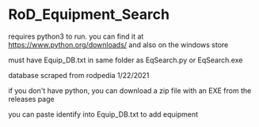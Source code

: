 # RoD_Equipment_Search

requires python3 to run. you can find it at https://www.python.org/downloads/ and also on the windows store


must have Equip_DB.txt in same folder as EqSearch.py or EqSearch.exe

database scraped from rodpedia 1/22/2021

if you don't have python, you can download a zip file with an EXE from the releases page

you can paste identify into Equip_DB.txt to add equipment

